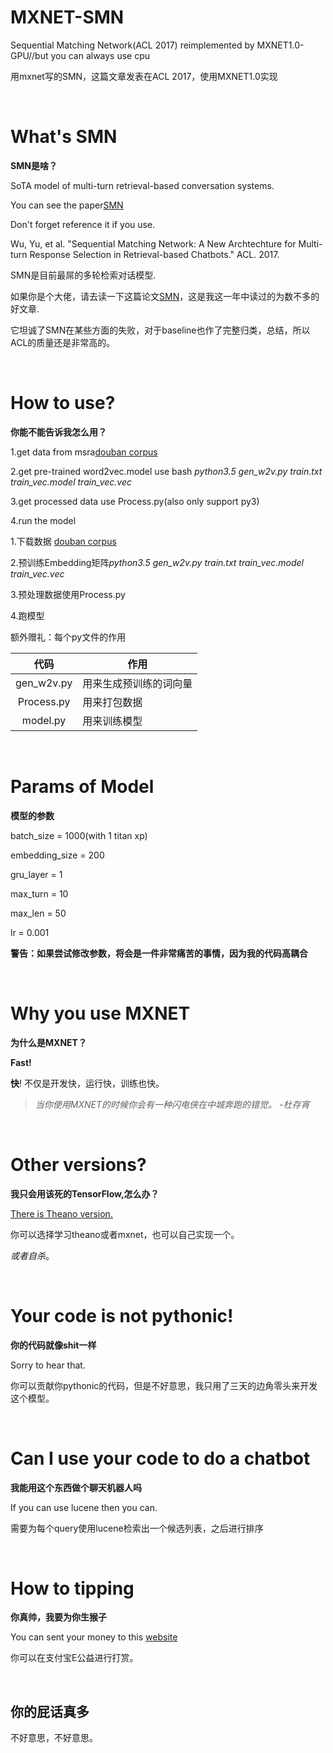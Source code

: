 # MXNET-SMN

Sequential Matching Network(ACL 2017) reimplemented by MXNET1.0-GPU//but you can always use cpu

用mxnet写的SMN，这篇文章发表在ACL 2017，使用MXNET1.0实现

<br>

# What's SMN
**SMN是啥？**

SoTA model of multi-turn retrieval-based conversation systems.

You can see the paper[SMN](http://www.aclweb.org/anthology/P/P17/P17-1046.pdf)

Don't forget reference it if you use.

Wu, Yu, et al. "Sequential Matching Network: A New Archtechture for Multi-turn Response Selection in Retrieval-based Chatbots." ACL. 2017.


SMN是目前最屌的多轮检索对话模型.

如果你是个大佬，请去读一下这篇论文[SMN](http://www.aclweb.org/anthology/P/P17/P17-1046.pdf)，这是我这一年中读过的为数不多的好文章.

它坦诚了SMN在某些方面的失败，对于baseline也作了完整归类，总结，所以ACL的质量还是非常高的。

<br>

# How to use?
**你能不能告诉我怎么用？**


1.get data from msra[douban corpus](https://1drv.ms/u/s!AtcxwlQuQjw1jF0bjeaKHEUNwitA)

2.get pre-trained word2vec.model use bash *python3.5 gen_w2v.py train.txt train_vec.model train_vec.vec*

3.get processed data use Process.py(also only support py3)

4.run the model


1.下载数据 [douban corpus](https://1drv.ms/u/s!AtcxwlQuQjw1jF0bjeaKHEUNwitA)

2.预训练Embedding矩阵*python3.5 gen_w2v.py train.txt train_vec.model train_vec.vec*

3.预处理数据使用Process.py

4.跑模型

额外赠礼：每个py文件的作用

|代码                              |作用                                |
|:------------------------------------:|------------------------------------|
|gen_w2v.py|用来生成预训练的词向量|
|Process.py|用来打包数据|
|model.py|用来训练模型|


<br>

# Params of Model
**模型的参数**

batch_size = 1000(with 1 titan xp)

embedding_size = 200

gru_layer = 1

max_turn = 10

max_len = 50

lr = 0.001

**警告：如果尝试修改参数，将会是一件非常痛苦的事情，因为我的代码高耦合**

<br>

# Why you use MXNET
**为什么是MXNET？**

**Fast!**

**快**! 不仅是开发快，运行快，训练也快。

> *当你使用MXNET的时候你会有一种闪电侠在中城奔跑的错觉。*
>                                           *-杜存宵*

<br>

# Other versions?
**我只会用该死的TensorFlow,怎么办？**

[There is Theano version.](https://github.com/MarkWuNLP/MultiTurnResponseSelection)

你可以选择学习theano或者mxnet，也可以自己实现一个。

*或者自杀*。

<br>

# Your code is not pythonic!
**你的代码就像shit一样**

Sorry to hear that.

你可以贡献你pythonic的代码，但是不好意思，我只用了三天的边角零头来开发这个模型。

<br>

# Can I use your code to do a chatbot
**我能用这个东西做个聊天机器人吗**

If you can use lucene then you can.

需要为每个query使用lucene检索出一个候选列表，之后进行排序

<br>

# How to tipping
**你真帅，我要为你生猴子**

You can sent your money to this [website](https://love.alipay.com/donate/index.htm)

你可以在支付宝E公益进行打赏。

<br>

## 你的屁话真多

不好意思，不好意思。




